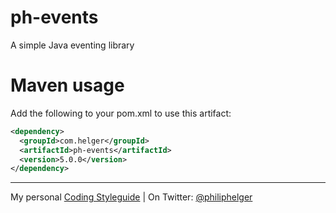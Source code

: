 # ph-events
A simple Java eventing library

# Maven usage
Add the following to your pom.xml to use this artifact:
```xml
<dependency>
  <groupId>com.helger</groupId>
  <artifactId>ph-events</artifactId>
  <version>5.0.0</version>
</dependency>
```

---

My personal [Coding Styleguide](https://github.com/phax/meta/blob/master/CodingStyleguide.md) |
On Twitter: <a href="https://twitter.com/philiphelger">@philiphelger</a>
